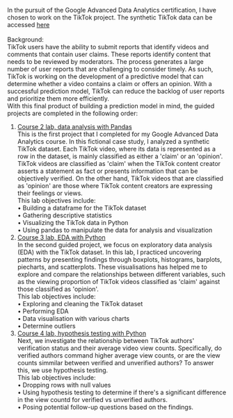 In the pursuit of the Google Advanced Data Analytics certification, I have chosen to work on the TikTok project. The synthetic TikTok data can be accessed [here](https://docs.google.com/spreadsheets/d/1BTVomLOrzNRGtF4QGTwf86eVm5gOpwpE4Ai_F1NAHbo/template/preview?resourcekey=0-OGt7Jh_Vj5AcZaxwYvegpA)<br><br>
Background:<br> 
TikTok users have the ability to submit reports that identify videos and comments that contain user claims. These reports identify content that needs to be reviewed by moderators. The process generates a large number of user reports that are challenging to consider timely. As such, TikTok is working on the development of a predictive model that can determine whether a video contains a claim or offers an opinion. With a successful prediction model, TikTok can reduce the backlog of user reports and prioritize them more efficiently. <br>With this final product of building a prediction model in mind, the guided projects are completed in the following order:
1) [Course 2 lab, data analysis with Pandas](https://github.com/ZhengLonggg/Google-Advanced-Data-Analytics-Projects/blob/main/Course%202%20lab%2C%20data%20analysis%20with%20Pandas.ipynb) <br>
This is the first project that I completed for my Google Advanced Data Analytics course.  In this fictional case study, I analyzed a synthetic TikTok dataset. Each TikTok video, where its data is represented as a row in the dataset, is mainly classified as either a 'claim' or an 'opinion'. TikTok videos are classified as 'claim' when the TikTok content creator asserts a statement as fact or presents information that can be objectively verified. On the other hand, TikTok videos that are classified as 'opinion' are those where TikTok content creators are expressing their feelings or views.  
This lab objectives include:<br>
• Building a dataframe for the TikTok dataset<br>
• Gathering descriptive statistics<br>
• Visualizing the TikTok data in Python<br>
• Using pandas to manipulate the data for analysis and visualization<br>
2) [Course 3 lab, EDA with Python](https://github.com/ZhengLonggg/Google-Advanced-Data-Analytics-Projects/blob/main/Course%203%20lab%2C%20EDA.ipynb) <br>
In the second guided project, we focus on exploratory data analysis (EDA) with the TikTok dataset. In this lab, I practiced uncovering patterns by presenting findings through boxplots, histograms, barplots, piecharts, and scatterplots. These visualisations has helped me to explore and compare the relationships between different variables, such as the viewing proportion of TikTok videos classified as 'claim' against those classified as 'opinion'. <br>
This lab objectives include:<br>
• Exploring and cleaning the TikTok dataset<br>
• Performing EDA <br>
• Data visualisation with various charts <br>
• Determine outliers <br>
3) [Course 4 lab, hypothesis testing with Python](https://github.com/ZhengLonggg/Google-Advanced-Data-Analytics-Projects/blob/main/Course%204%20lab%2C%20Hypothesis%20Testing.ipynb)  <br>
Next, we investigate the relationship between TikTok authors' verification status and their average video view counts. Specifically, do verified authors command higher average view counts, or are the view counts simmilar between verified and unverified authors? To answer this, we use hypothesis testing. <br>
This lab objectives include:<br>
• Dropping rows with null values <br>
• Using hypothesis testing to determine if there's a significant difference in the view countd for verified vs unverified authors. <br>
• Posing potential follow-up questions based on the findings. 
